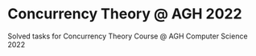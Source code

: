 <h1> Concurrency Theory @ AGH 2022 </h1>
Solved tasks for Concurrency Theory Course @ AGH Computer Science 2022
